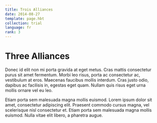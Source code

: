 ```yaml
---
title: Trois Alliances
date: 2014-08-27
template: page.hbt
collection: trial
language: fr
rank: 3
---
```


Three Alliances
===============

Donec id elit non mi porta gravida at eget metus. Cras mattis consectetur purus sit amet fermentum. Morbi leo risus, porta ac consectetur ac, vestibulum at eros. Maecenas faucibus mollis interdum. Cras justo odio, dapibus ac facilisis in, egestas eget quam. Nullam quis risus eget urna mollis ornare vel eu leo.

Etiam porta sem malesuada magna mollis euismod. Lorem ipsum dolor sit amet, consectetur adipiscing elit. Praesent commodo cursus magna, vel scelerisque nisl consectetur et. Etiam porta sem malesuada magna mollis euismod. Nulla vitae elit libero, a pharetra augue.